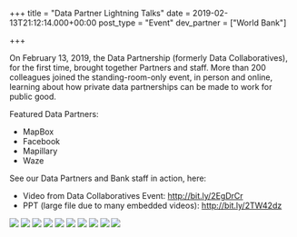 +++
title = "Data Partner Lightning Talks"
date = 2019-02-13T21:12:14.000+00:00
post_type = "Event"
dev_partner = ["World Bank"]

+++

On February 13, 2019, the Data Partnership (formerly Data Collaboratives), for the first time, brought together Partners and staff. More than 200 colleagues joined the standing-room-only event, in person and online, learning about how private data partnerships can be made to work for public good.

Featured Data Partners:

* MapBox
* Facebook
* Mapillary
* Waze

See our Data Partners and Bank staff in action, here:

* Video from Data Collaboratives Event: http://bit.ly/2EgDrCr
* PPT (large file due to many embedded videos): http://bit.ly/2TW42dz

![](/0.jpg)
![](/1.jpg)
![](/2.jpg)
![](/3.jpg)
![](/4.jpg)
![](/5.jpg)
![](/6.jpg)
![](/7.jpg)
![](/8.jpg)
![](/9.jpg)
